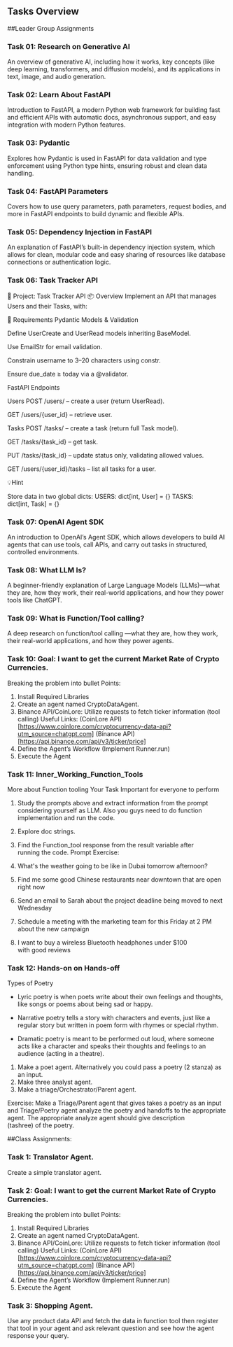 ## Tasks Overview

##Leader Group Assignments
### **Task 01: Research on Generative AI**
An overview of generative AI, including how it works, key concepts (like deep learning, transformers, and diffusion models), and its applications in text, image, and audio generation.

### **Task 02: Learn About FastAPI**
Introduction to FastAPI, a modern Python web framework for building fast and efficient APIs with automatic docs, asynchronous support, and easy integration with modern Python features.

### **Task 03: Pydantic**
Explores how Pydantic is used in FastAPI for data validation and type enforcement using Python type hints, ensuring robust and clean data handling.

### **Task 04: FastAPI Parameters**
Covers how to use query parameters, path parameters, request bodies, and more in FastAPI endpoints to build dynamic and flexible APIs.

### **Task 05: Dependency Injection in FastAPI**
An explanation of FastAPI’s built-in dependency injection system, which allows for clean, modular code and easy sharing of resources like database connections or authentication logic.

###  **Task 06: Task Tracker API**

📝 Project: Task Tracker API
📦 Overview
Implement an API that manages Users and their Tasks, with:

🚀 Requirements
Pydantic Models & Validation

Define UserCreate and UserRead models inheriting BaseModel. 

Use EmailStr for email validation. 

Constrain username to 3–20 characters using constr.

Ensure due_date ≥ today via a @validator. 

FastAPI Endpoints

Users
POST /users/ – create a user (return UserRead).

GET /users/{user_id} – retrieve user.

Tasks
POST /tasks/ – create a task (return full Task model).

GET /tasks/{task_id} – get task.

PUT /tasks/{task_id} – update status only, validating allowed values. 

GET /users/{user_id}/tasks – list all tasks for a user.


💡Hint

Store data in two global dicts:
USERS: dict[int, User] = {}
TASKS: dict[int, Task] = {}


### **Task 07: OpenAI Agent SDK**
An introduction to OpenAI’s Agent SDK, which allows developers to build AI agents that can use tools, call APIs, and carry out tasks in structured, controlled environments.

### **Task 08: What LLM Is?**
A beginner-friendly explanation of Large Language Models (LLMs)—what they are, how they work, their real-world applications, and how they power tools like ChatGPT.

### **Task 09: What is Function/Tool calling?**
A deep research on function/tool calling —what they are, how they work, their real-world applications, and how they power agents.


### **Task 10: Goal: I want to get the current Market Rate of Crypto Currencies.**
Breaking the problem into bullet Points:

1. Install Required Libraries
2. Create an agent named CryptoDataAgent.
3. Binance API/CoinLore: Utilize requests to fetch ticker information (tool calling)
Useful Links:
(CoinLore API)[https://www.coinlore.com/cryptocurrency-data-api?utm_source=chatgpt.com]
(Binance API)[https://api.binance.com/api/v3/ticker/price]
4. Define the Agent’s Workflow (Implement Runner.run)
5. Execute the Agent


### **Task 11: Inner_Working_Function_Tools**
More about Function tooling
Your Task Important for everyone to perform
1. Study the prompts above and extract information from the prompt considering yourself as LLM. Also you guys need to do function implementation and run the code.

2. Explore doc strings.

3. Find the Function_tool response from the result variable after running the code.
Prompt Exercise:
1. What's the weather going to be like in Dubai tomorrow afternoon?

2. Find me some good Chinese restaurants near downtown that are open right now

3. Send an email to Sarah about the project deadline being moved to next Wednesday

4. Schedule a meeting with the marketing team for this Friday at 2 PM about the new campaign

5. I want to buy a wireless Bluetooth headphones under $100 with good reviews

### **Task 12: Hands-on on Hands-off**
Types of Poetry
- Lyric poetry is when poets write about their own feelings and thoughts, like songs or poems about being sad or happy.

- Narrative poetry tells a story with characters and events, just like a regular story but written in poem form with rhymes or special rhythm.

- Dramatic poetry is meant to be performed out loud, where someone acts like a character and speaks their thoughts and feelings to an audience (acting in a theatre).

1. Make a poet agent. Alternatively you could pass a poetry (2 stanza) as an input.
2. Make three analyst agent. 
3. Make a triage/Orchestrator/Parent agent.

Exercise: Make a Triage/Parent agent that gives takes a poetry as an input and Triage/Poetry agent analyze the poetry and handoffs to the appropriate agent. The appropriate analyze agent should give description (tashree) of the poetry.




##Class Assignments:
### **Task 1: Translator Agent.**
Create a simple translator agent. 
 
### **Task 2: Goal: I want to get the current Market Rate of Crypto Currencies.**
Breaking the problem into bullet Points:

1. Install Required Libraries
2. Create an agent named CryptoDataAgent.
3. Binance API/CoinLore: Utilize requests to fetch ticker information (tool calling)
Useful Links:
(CoinLore API)[https://www.coinlore.com/cryptocurrency-data-api?utm_source=chatgpt.com]
(Binance API)[https://api.binance.com/api/v3/ticker/price]
4. Define the Agent’s Workflow (Implement Runner.run)
5. Execute the Agent


### **Task 3: Shopping Agent.**
Use any product data API and fetch the data in function tool then register that tool in your agent and ask relevant question and see how the agent response your query. 
